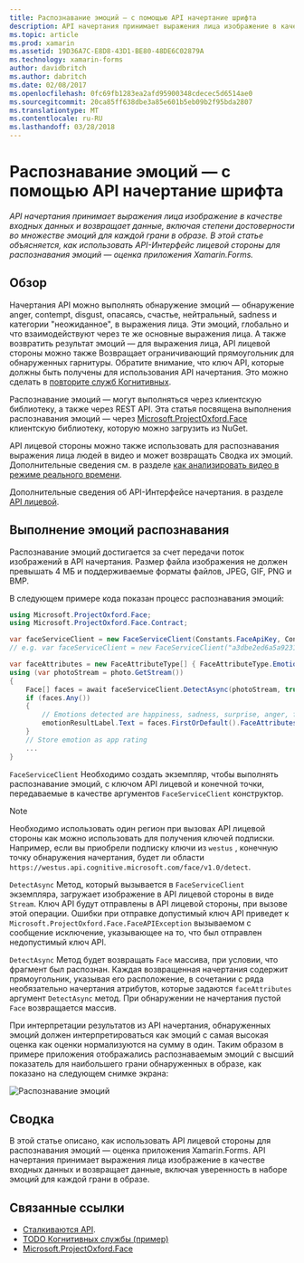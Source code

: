 ```yaml
---
title: Распознавание эмоций — с помощью API начертание шрифта
description: API начертания принимает выражения лица изображение в качестве входных данных и возвращает данные, включая степени достоверности во множестве эмоций для каждой грани в образе. В этой статье объясняется, как использовать API-Интерфейс лицевой стороны для распознавания эмоций — оценка приложения Xamarin.Forms.
ms.topic: article
ms.prod: xamarin
ms.assetid: 19D36A7C-E8D8-43D1-BE80-48DE6C02879A
ms.technology: xamarin-forms
author: davidbritch
ms.author: dabritch
ms.date: 02/08/2017
ms.openlocfilehash: 0fc69fb1283ea2afd95900348cdecec5d6514ae0
ms.sourcegitcommit: 20ca85ff638dbe3a85e601b5eb09b2f95bda2807
ms.translationtype: MT
ms.contentlocale: ru-RU
ms.lasthandoff: 03/28/2018
---
```

# <a name="emotion-recognition-using-the-face-api"></a>Распознавание эмоций — с помощью API начертание шрифта

_API начертания принимает выражения лица изображение в качестве входных данных и возвращает данные, включая степени достоверности во множестве эмоций для каждой грани в образе. В этой статье объясняется, как использовать API-Интерфейс лицевой стороны для распознавания эмоций — оценка приложения Xamarin.Forms._

## <a name="overview"></a>Обзор

Начертания API можно выполнять обнаружение эмоций — обнаружение anger, contempt, disgust, опасаясь, счастье, нейтральный, sadness и категории "неожиданное", в выражения лица. Эти эмоций, глобально и что взаимодействуют через те же основные выражения лица. А также возвратить результат эмоций — для выражения лица, API лицевой стороны можно также Возвращает ограничивающий прямоугольник для обнаруженных гарнитуры. Обратите внимание, что ключ API, которые должны быть получены для использования API начертания. Это можно сделать в [повторите служб Когнитивных](https://azure.microsoft.com/try/cognitive-services/?api=face-api).

Распознавание эмоций — могут выполняться через клиентскую библиотеку, а также через REST API. Эта статья посвящена выполнения распознавания эмоций — через [Microsoft.ProjectOxford.Face](https://www.nuget.org/packages/Microsoft.ProjectOxford.Face/) клиентскую библиотеку, которую можно загрузить из NuGet.

API лицевой стороны можно также использовать для распознавания выражения лица людей в видео и может возвращать Сводка их эмоций. Дополнительные сведения см. в разделе [как анализировать видео в режиме реального времени](/azure/cognitive-services/face/face-api-how-to-topics/howtoanalyzevideo_face/).

Дополнительные сведения об API-Интерфейсе начертания. в разделе [API лицевой](/azure/cognitive-services/face/overview/).

## <a name="performing-emotion-recognition"></a>Выполнение эмоций распознавания

Распознавание эмоций достигается за счет передачи поток изображений в API начертания. Размер файла изображения не должен превышать 4 МБ и поддерживаемые форматы файлов, JPEG, GIF, PNG и BMP.

В следующем примере кода показан процесс распознавания эмоций:

```csharp
using Microsoft.ProjectOxford.Face;
using Microsoft.ProjectOxford.Face.Contract;

var faceServiceClient = new FaceServiceClient(Constants.FaceApiKey, Constants.FaceEndpoint);
// e.g. var faceServiceClient = new FaceServiceClient("a3dbe2ed6a5a9231bb66f9a964d64a12", "https://westus.api.cognitive.microsoft.com/face/v1.0/detect");

var faceAttributes = new FaceAttributeType[] { FaceAttributeType.Emotion };
using (var photoStream = photo.GetStream())
{
    Face[] faces = await faceServiceClient.DetectAsync(photoStream, true, false, faceAttributes);
    if (faces.Any())
    {
        // Emotions detected are happiness, sadness, surprise, anger, fear, contempt, disgust, or neutral.
        emotionResultLabel.Text = faces.FirstOrDefault().FaceAttributes.Emotion.ToRankedList().FirstOrDefault().Key;
    }
    // Store emotion as app rating
    ...
}
```

`FaceServiceClient` Необходимо создать экземпляр, чтобы выполнять распознавание эмоций, с ключом API лицевой и конечной точки, передаваемые в качестве аргументов `FaceServiceClient` конструктор.

> [!NOTE]
> Необходимо использовать один регион при вызовах API лицевой стороны как можно использовать для получения ключей подписки. Например, если вы приобрели подписку ключи из `westus` , конечную точку обнаружения начертания, будет ли области `https://westus.api.cognitive.microsoft.com/face/v1.0/detect`.

`DetectAsync` Метод, который вызывается в `FaceServiceClient` экземпляра, загружает изображение в API лицевой стороны в виде `Stream`. Ключ API будут отправлены в API лицевой стороны, при вызове этой операции. Ошибки при отправке допустимый ключ API приведет к `Microsoft.ProjectOxford.Face.FaceAPIException` вызываемом с сообщение исключение, указывающее на то, что был отправлен недопустимый ключ API.

`DetectAsync` Метод будет возвращать `Face` массива, при условии, что фрагмент был распознан. Каждая возвращенная начертания содержит прямоугольник, указывая его расположение, в сочетании с ряда необязательно начертания атрибутов, которые задаются `faceAttributes` аргумент `DetectAsync` метод. При обнаружении не начертания пустой `Face` возвращается массив.

При интерпретации результатов из API начертания, обнаруженных эмоций должен интерпретироваться как эмоций с самая высокая оценка как оценки нормализуются на сумму в один. Таким образом в примере приложения отображались распознаваемым эмоций с высший показатель для наибольшего грани обнаруженных в образе, как показано на следующем снимке экрана:

![](emotion-recognition-images/emotion-recognition.png "Распознавание эмоций")

## <a name="summary"></a>Сводка

В этой статье описано, как использовать API лицевой стороны для распознавания эмоций — оценка приложения Xamarin.Forms. API начертания принимает выражения лица изображение в качестве входных данных и возвращает данные, включая уверенность в наборе эмоций для каждой грани в образе.

## <a name="related-links"></a>Связанные ссылки

- [Сталкиваются API](/azure/cognitive-services/face/overview/).
- [TODO Когнитивных службы (пример)](https://developer.xamarin.com/samples/xamarin-forms/WebServices/TodoCognitiveServices/)
- [Microsoft.ProjectOxford.Face](https://www.nuget.org/packages/Microsoft.ProjectOxford.Face/)
